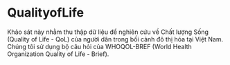# QualityofLife
Khảo sát này nhằm thu thập dữ liệu để nghiên cứu về Chất lượng Sống (Quality of Life - QoL) của người dân trong bối cảnh đô thị hóa tại Việt Nam. Chúng tôi sử dụng bộ câu hỏi của WHOQOL-BREF (World Health Organization Quality of Life - Brief).
